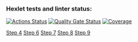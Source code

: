 ### Hexlet tests and linter status:

[![Actions Status](https://github.com/alexgeo82/frontend-project-46/actions/workflows/hexlet-check.yml/badge.svg)](https://github.com/alexgeo82/frontend-project-46/actions)
[![Quality Gate Status](https://sonarcloud.io/api/project_badges/measure?project=alexgeo82_frontend-project-46&metric=alert_status)](https://sonarcloud.io/summary/new_code?id=alexgeo82_frontend-project-46)
[![Coverage](https://sonarcloud.io/api/project_badges/measure?project=alexgeo82_frontend-project-46&metric=coverage)](https://sonarcloud.io/summary/new_code?id=alexgeo82_frontend-project-46)

[Step 4](https://asciinema.org/a/05CF8fOxQSPqHGvfmh0MZl9h1)
[Step 6](https://asciinema.org/a/uyaWrlJWuJQX5M9LakQJx3YwT)
[Step 7](https://asciinema.org/a/tdBzLdJCCWk7wvobdJBvHs9L5)
[Step 8](https://asciinema.org/a/LGg2u8OgeJ8gmZK0sxY9w15Ni)
[Step 9](https://asciinema.org/a/YDtJRANd7GuLs1b2DRbCGAC8p)
